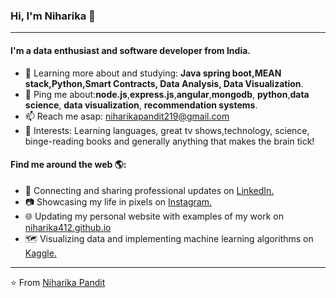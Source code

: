<!--
### Hi, I'm Niharika 👋


**niharika412/niharika412** is a ✨ _special_ ✨ repository because its `README.md` (this file) appears on your GitHub profile.

Here are some ideas to get you started:

- 🔭 I’m currently working on ...
- 🌱 I’m currently learning ...
- 👯 I’m looking to collaborate on ...
- 🤔 I’m looking for help with ...
- 💬 Ask me about ...
- 📫 How to reach me: ...
- 😄 Pronouns: ...
- ⚡ Fun fact: ...
-->
### Hi, I'm Niharika 👋
---

#### I'm a data enthusiast and software developer from India.

<!-- 🏢 I'm currently working full-time with awesome peeps at **Teladoc Health**
- ⚙️ I use daily: `.csv`, `.js`, `.erb`, `.slim`, `.html`, `.scss`, `.svg`, `.png`, `.json`, `.yml`, `.sql`
- 🌍 I support and volunteer with: **Code Nation, Built By Girls, AllStar Code**
- 💅 Active community member of: **Out in Tech, Techqueria, Girls Who Code**-->
- 🌱 Learning more about and studying: **Java spring boot,MEAN stack,Python,Smart Contracts, Data Analysis, Data Visualization**.
- 💬 Ping me about:**node.js**,**express.js**,**angular**,**mongodb**, **python**,**data science**, **data visualization**, **recommendation systems**.
- 📫 Reach me asap: niharikapandit219@gmail.com
- 💜 Interests: Learning languages, great tv shows,technology, science, binge-reading books and generally anything that makes the brain tick!


#### Find me around the web 🌎:
- 💼 Connecting and sharing professional updates on <a href="https://www.linkedin.com/in/niharika-pandit/">LinkedIn.</a>
- 📷 Showcasing my life in pixels on <a href="https://www.instagram.com/niharika_219/"> Instagram. </a>
- 🌐 Updating my personal website with examples of my work on <a href="https://niharika412.github.io/">niharika412.github.io</a>
- 🗺 Visualizing data and implementing machine learning algorithms on <a href="https://www.kaggle.com/niharika41298"> Kaggle.</a>

---

⭐️ From [Niharika Pandit](https://github.com/niharika412)
